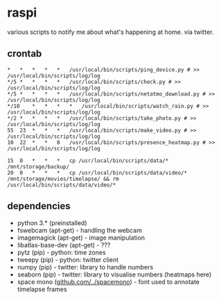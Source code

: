 # raspi

various scripts to notify me about what's happening at home. via twitter.

## crontab

```
*	*	*	*	*	/usr/local/bin/scripts/ping_device.py # >> /usr/local/bin/scripts/log/log
*/5	*	*	*	*	/usr/local/bin/scripts/check.py # >> /usr/local/bin/scripts/log/log
*/5	*	*	*	*	/usr/local/bin/scripts/netatmo_download.py # >> /usr/local/bin/scripts/log/log
*/10	*	*	*	*	/usr/local/bin/scripts/watch_rain.py # >> /usr/local/bin/scripts/log/log
*/2	*	*	*	*	/usr/local/bin/scripts/take_photo.py # >> /usr/local/bin/scripts/log/log
55	23	*	*	*	/usr/local/bin/scripts/make_video.py # >> /usr/local/bin/scripts/log/log
10	22	*	*	0	/usr/local/bin/scripts/presence_heatmap.py # >> /usr/local/bin/scripts/log/log

15	0	*	*	*	cp /usr/local/bin/scripts/data/* /mnt/storage/backup/
20	0	*	*	*	cp /usr/local/bin/scripts/data/video/* /mnt/storage/movies/timelapse/ && rm /usr/local/bin/scripts/data/video/*
```

## dependencies

* python 3.* (preinstalled)
* fswebcam (apt-get) - handling the webcam
* imagemagick (apt-get) - image manipulation
* libatlas-base-dev (apt-get) - ???
* pytz (pip) - python: time zones
* tweepy (pip) - python: twitter client
* numpy (pip) - twitter: library to handle numbers
* seaborn (pip) - twitter: library to visualise numbers (heatmaps here)
* space mono ([github.com/../spacemono](https://github.com/googlefonts/spacemono)) - font used to annotate timelapse frames
